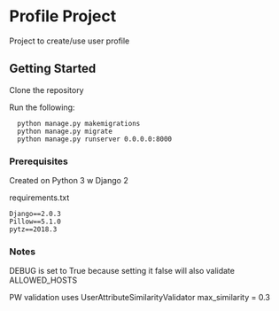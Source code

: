 # Profile Project
Project to create/use user profile

## Getting Started

Clone the repository

Run the following:

```
  python manage.py makemigrations
  python manage.py migrate
  python manage.py runserver 0.0.0.0:8000
```

### Prerequisites

Created on Python 3 w Django 2

requirements.txt
```
Django==2.0.3
Pillow==5.1.0
pytz==2018.3

```

### Notes

DEBUG is set to True because setting it false will also validate ALLOWED_HOSTS

PW validation uses UserAttributeSimilarityValidator max_similarity = 0.3
